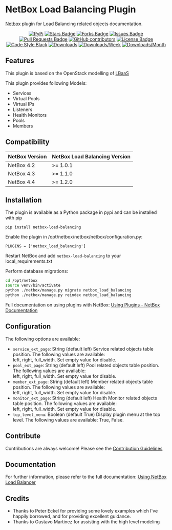 # NetBox Load Balancing Plugin
[Netbox](https://github.com/netbox-community/netbox) plugin for Load Balancing related objects documentation.

<div align="center">
<a href="https://pypi.org/project/netbox-load-balancing/"><img src="https://img.shields.io/pypi/v/netbox-load-balancing" alt="PyPi"/></a>
<a href="https://github.com/andy-shady-org/netbox-load-balancing/stargazers"><img src="https://img.shields.io/github/stars/andy-shady-org/netbox-load-balancing?style=flat" alt="Stars Badge"/></a>
<a href="https://github.com/andy-shady-org/netbox-load-balancing/network/members"><img src="https://img.shields.io/github/forks/andy-shady-org/netbox-load-balancing?style=flat" alt="Forks Badge"/></a>
<a href="https://github.com/andy-shady-org/netbox-load-balancing/issues"><img src="https://img.shields.io/github/issues/andy-shady-org/netbox-load-balancing" alt="Issues Badge"/></a>
<a href="https://github.com/andy-shady-org/netbox-load-balancing/pulls"><img src="https://img.shields.io/github/issues-pr/andy-shady-org/netbox-load-balancing" alt="Pull Requests Badge"/></a>
<a href="https://github.com/andy-shady-org/netbox-load-balancing/graphs/contributors"><img alt="GitHub contributors" src="https://img.shields.io/github/contributors/andy-shady-org/netbox-load-balancing?color=2b9348"></a>
<a href="https://github.com/andy-shady-org/netbox-load-balancing/blob/master/LICENSE"><img src="https://img.shields.io/github/license/andy-shady-org/netbox-load-balancing?color=2b9348" alt="License Badge"/></a>
<a href="https://github.com/psf/black"><img src="https://img.shields.io/badge/code%20style-black-000000.svg" alt="Code Style Black"/></a>
<a href="https://pepy.tech/project/netbox-load-balancing"><img alt="Downloads" src="https://static.pepy.tech/badge/netbox-load-balancing"></a>
<a href="https://pepy.tech/project/netbox-load-balancing"><img alt="Downloads/Week" src="https://static.pepy.tech/badge/netbox-load-balancing/month"></a>
<a href="https://pepy.tech/project/netbox-load-balancing"><img alt="Downloads/Month" src="https://static.pepy.tech/badge/netbox-load-balancing/week"></a>
</div>


## Features

This plugin is based on the OpenStack modelling of [LBaaS](https://docs.openstack.org/mitaka/networking-guide/config-lbaas.html)

This plugin provides following Models:

* Services
* Virtual Pools
* Virtual IPs
* Listeners
* Health Monitors
* Pools
* Members

## Compatibility

| NetBox Version | NetBox Load Balancing Version |
|----------------|-------------------------------|
| NetBox 4.2     | \>= 1.0.1                     |
| NetBox 4.3     | \>= 1.1.0                     |
| NetBox 4.4     | \>= 1.2.0                     |

## Installation

The plugin is available as a Python package in pypi and can be installed with pip  

```
pip install netbox-load-balancing
```
Enable the plugin in /opt/netbox/netbox/netbox/configuration.py:
```
PLUGINS = ['netbox_load_balancing']
```
Restart NetBox and add `netbox-load-balancing` to your local_requirements.txt

Perform database migrations:
```bash
cd /opt/netbox
source venv/bin/activate
python ./netbox/manage.py migrate netbox_load_balancing
python ./netbox/manage.py reindex netbox_load_balancing
```

Full documentation on using plugins with NetBox: [Using Plugins - NetBox Documentation](https://netbox.readthedocs.io/en/stable/plugins/)


## Configuration

The following options are available:
* `service_ext_page`: String (default left) Service related objects table position. The following values are available:  
left, right, full_width. Set empty value for disable.
* `pool_ext_page`: String (default left) Pool related objects table position. The following values are available:  
left, right, full_width. Set empty value for disable.
* `member_ext_page`: String (default left) Member related objects table position. The following values are available:  
left, right, full_width. Set empty value for disable.
* `monitor_ext_page`: String (default left) Health Monitor related objects table position. The following values are available:  
left, right, full_width. Set empty value for disable.
* `top_level_menu`: Boolean (default True) Display plugin menu at the top level. The following values are available: True, False.


## Contribute

Contributions are always welcome! Please see the [Contribution Guidelines](CONTRIBUTING.md)


## Documentation

For further information, please refer to the full documentation: [Using NetBox Load Balancer](docs/using_netbox_load_balancing.md)


## Credits

- Thanks to Peter Eckel for providing some lovely examples which I've happily borrowed, and for providing excellent guidance.
- Thanks to Gustavo Martinez for assisting with the high level modeling
